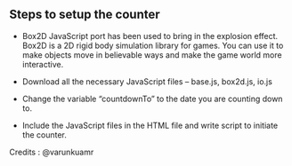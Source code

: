 Steps to setup the counter
--------------------------

* Box2D JavaScript port has been used to bring in the explosion effect. Box2D is a 2D rigid body simulation library for games. You can use it to make objects move in believable ways and make the game world more interactive. 

* Download all the necessary JavaScript files – base.js, box2d.js, io.js

* Change the variable “countdownTo” to the date you are counting down to.

* Include the JavaScript files in the HTML file and write script to initiate the counter.


Credits : @varunkuamr
